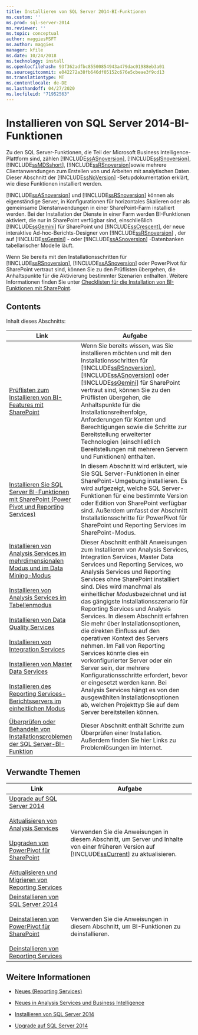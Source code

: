 ```yaml
---
title: Installieren von SQL Server 2014-BI-Funktionen
ms.custom: ''
ms.prod: sql-server-2014
ms.reviewer: ''
ms.topic: conceptual
author: maggiesMSFT
ms.author: maggies
manager: kfile
ms.date: 10/24/2018
ms.technology: install
ms.openlocfilehash: 93f362adfbc85500854943a479dac01988eb3a01
ms.sourcegitcommit: e042272a38fb646df05152c676e5cbeae3f9cd13
ms.translationtype: MT
ms.contentlocale: de-DE
ms.lasthandoff: 04/27/2020
ms.locfileid: "71952563"
---
```

# <a name="install-sql-server-2014-bi-features"></a>Installieren von SQL Server 2014-BI-Funktionen

  Zu den SQL Server-Funktionen, die Teil der Microsoft Business Intelligence-Plattform sind, zählen [!INCLUDE[ssASnoversion](../../includes/ssasnoversion-md.md)], [!INCLUDE[ssISnoversion](../../includes/ssisnoversion-md.md)], [!INCLUDE[ssMDSshort](../../includes/ssmdsshort-md.md)], [!INCLUDE[ssRSnoversion](../../includes/ssrsnoversion-md.md)]sowie mehrere Clientanwendungen zum Erstellen von und Arbeiten mit analytischen Daten. Dieser Abschnitt der [!INCLUDE[ssNoVersion](../../includes/ssnoversion-md.md)] -Setupdokumentation erklärt, wie diese Funktionen installiert werden.  
  
 [!INCLUDE[ssASnoversion](../../includes/ssasnoversion-md.md)] und [!INCLUDE[ssRSnoversion](../../includes/ssrsnoversion-md.md)] können als eigenständige Server, in Konfigurationen für horizontales Skalieren oder als gemeinsame Dienstanwendungen in einer SharePoint-Farm installiert werden. Bei der Installation der Dienste in einer Farm werden BI-Funktionen aktiviert, die nur in SharePoint verfügbar sind, einschließlich [!INCLUDE[ssGemini](../../includes/ssgemini-md.md)] für SharePoint und [!INCLUDE[ssCrescent](../../includes/sscrescent-md.md)], der neue interaktive Ad-hoc-Berichts-Designer von [!INCLUDE[ssRSnoversion](../../includes/ssrsnoversion-md.md)] , der auf [!INCLUDE[ssGemini](../../includes/ssgemini-md.md)] - oder [!INCLUDE[ssASnoversion](../../includes/ssasnoversion-md.md)] -Datenbanken tabellarischer Modelle läuft.  
  
 Wenn Sie bereits mit den Installationsschritten für [!INCLUDE[ssRSnoversion](../../includes/ssrsnoversion-md.md)], [!INCLUDE[ssASnoversion](../../includes/ssasnoversion-md.md)] oder PowerPivot für SharePoint vertraut sind, können Sie zu den Prüflisten übergehen, die Anhaltspunkte für die Aktivierung bestimmter Szenarien enthalten. Weitere Informationen finden Sie unter [Checklisten für die Installation von BI-Funktionen mit SharePoint](checklists-for-installing-bi-features-with-sharepoint.md).  
  
## <a name="contents"></a>Contents

Inhalt dieses Abschnitts:
  
|Link|Aufgabe|  
|----------|----------|  
|[Prüflisten zum Installieren von BI-Features mit SharePoint](checklists-for-installing-bi-features-with-sharepoint.md)|Wenn Sie bereits wissen, was Sie installieren möchten und mit den Installationsschritten für [!INCLUDE[ssRSnoversion](../../includes/ssrsnoversion-md.md)], [!INCLUDE[ssASnoversion](../../includes/ssasnoversion-md.md)] oder [!INCLUDE[ssGemini](../../includes/ssgemini-md.md)] für SharePoint vertraut sind, können Sie zu den Prüflisten übergehen, die Anhaltspunkte für die Installationsreihenfolge, Anforderungen für Konten und Berechtigungen sowie die Schritte zur Bereitstellung erweiterter Technologien (einschließlich Bereitstellungen mit mehreren Servern und Funktionen) enthalten.|  
|[Installieren Sie SQL Server BI-Funktionen mit SharePoint &#40;Power Pivot und Reporting Services&#41;](install-sql-server-bi-features-sharepoint-powerpivot-reporting-services.md)|In diesem Abschnitt wird erläutert, wie Sie SQL Server-Funktionen in einer SharePoint-Umgebung installieren. Es wird aufgezeigt, welche SQL Server-Funktionen für eine bestimmte Version oder Edition von SharePoint verfügbar sind. Außerdem umfasst der Abschnitt Installationsschritte für PowerPivot für SharePoint und Reporting Services im SharePoint-Modus.|  
|[Installieren von Analysis Services im mehrdimensionalen Modus und im Data Mining-Modus](install-analysis-services-in-multidimensional-and-data-mining-mode.md)<br /><br /> [Installieren von Analysis Services im Tabellenmodus](https://docs.microsoft.com/analysis-services/instances/install-windows/install-analysis-services)<br /><br /> [Installieren von Data Quality Services](../../data-quality-services/install-windows/install-data-quality-services.md)<br /><br /> [Installieren von Integration Services](../../integration-services/install-windows/install-integration-services.md)<br /><br /> [Installieren von Master Data Services](../../master-data-services/install-windows/install-master-data-services.md)<br /><br /> [Installieren des Reporting Services-Berichtsservers im einheitlichen Modus](../../reporting-services/install-windows/install-reporting-services-native-mode-report-server.md)|Dieser Abschnitt enthält Anweisungen zum Installieren von Analysis Services, Integration Services, Master Data Services und Reporting Services, wo Analysis Services und Reporting Services ohne SharePoint installiert sind. Dies wird manchmal als einheitlicher *Modus*bezeichnet und ist das gängigste Installationsszenario für Reporting Services und Analysis Services. In diesem Abschnitt erfahren Sie mehr über Installationsoptionen, die direkten Einfluss auf den operativen Kontext des Servers nehmen. Im Fall von Reporting Services könnte dies ein vorkonfigurierter Server oder ein Server sein, der mehrere Konfigurationsschritte erfordert, bevor er eingesetzt werden kann. Bei Analysis Services hängt es von den ausgewählten Installationsoptionen ab, welchen Projekttyp Sie auf dem Server bereitstellen können.|  
|[Überprüfen oder Behandeln von Installationsproblemen der SQL Server-BI-Funktion](../../../2014/sql-server/install/verify-or-troubleshoot-sql-server-bi-feature-installation-problems.md)|Dieser Abschnitt enthält Schritte zum Überprüfen einer Installation. Außerdem finden Sie hier Links zu Problemlösungen im Internet.|  
  
## <a name="related-content"></a>Verwandte Themen  
  
|Link|Aufgabe|  
|----------|----------|  
|[Upgrade auf SQL Server 2014](../../database-engine/install-windows/upgrade-sql-server.md)<br /><br /> [Aktualisieren von Analysis Services](../../database-engine/install-windows/upgrade-analysis-services.md)<br /><br /> [Upgraden von PowerPivot für SharePoint](../../database-engine/install-windows/upgrade-power-pivot-for-sharepoint.md)<br /><br /> [Aktualisieren und Migrieren von Reporting Services](../../reporting-services/install-windows/upgrade-and-migrate-reporting-services.md)|Verwenden Sie die Anweisungen in diesem Abschnitt, um Server und Inhalte von einer früheren Version auf [!INCLUDE[ssCurrent](../../includes/sscurrent-md.md)] zu aktualisieren.|  
|[Deinstallieren von SQL Server 2014](uninstall-sql-server.md)<br /><br /> [Deinstallieren von PowerPivot für SharePoint](../../../2014/sql-server/install/uninstall-power-pivot-for-sharepoint.md)<br /><br /> [Deinstallieren von Reporting Services](../../../2014/sql-server/install/uninstall-reporting-services.md)|Verwenden Sie die Anweisungen in diesem Abschnitt, um BI-Funktionen zu deinstallieren.|  
  
## <a name="see-also"></a>Weitere Informationen

* [Neues &#40;Reporting Services&#41;](../../../2014/reporting-services/what-s-new-reporting-services.md)

* [Neues in Analysis Services und Business Intelligence](https://docs.microsoft.com/analysis-services/what-s-new-in-analysis-services)

* [Installieren von SQL Server 2014](../../database-engine/install-windows/install-sql-server.md)

* [Upgrade auf SQL Server 2014](../../database-engine/install-windows/upgrade-sql-server.md)
